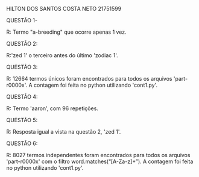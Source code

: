 HILTON DOS SANTOS COSTA NETO
21751599

QUESTÃO 1-

R: Termo "a-breeding" que ocorre apenas 1 vez.

QUESTÃO 2:

R:'zed	1' o terceiro antes do último 'zodiac 1'.


QUESTÃO 3:

R: 12664 termos únicos foram encontrados para todos os arquivos 'part-r0000x'.
A contagem foi feita no python utilizando 'cont1.py'.


QUESTÃO 4:

R: Termo 'aaron', com 96 repetições.

QUESTÃO 5:

R: Resposta igual a vista na questão 2, 'zed 1'.

QUESTÃO 6:

R: 8027 termos independentes foram encontrados para todos os arquivos 'part-r0000x' com o filtro word.matches(“[A-Za-z]+”).
A contagem foi feita no python utilizando 'cont1.py'.

